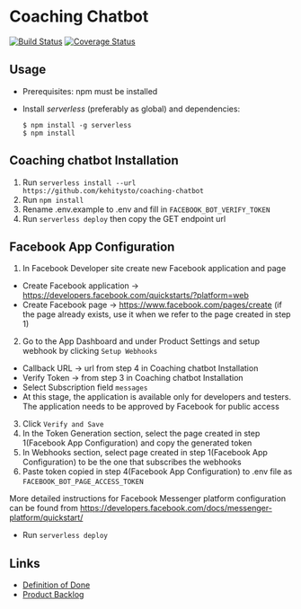 # Coaching Chatbot
[![Build Status](https://travis-ci.org/kehitysto/coaching-chatbot.svg?branch=dev)](https://travis-ci.org/kehitysto/coaching-chatbot)
[![Coverage Status](https://coveralls.io/repos/github/kehitysto/coaching-chatbot/badge.svg?branch=dev)](https://coveralls.io/github/kehitysto/coaching-chatbot?branch=dev)

## Usage
 - Prerequisites: npm must be installed
 - Install *serverless* (preferably as global) and dependencies:

    ```
    $ npm install -g serverless
    $ npm install
    ```

## Coaching chatbot Installation

1. Run `serverless install --url https://github.com/kehitysto/coaching-chatbot`
2. Run `npm install`
3. Rename .env.example to .env and fill in `FACEBOOK_BOT_VERIFY_TOKEN`
4. Run `serverless deploy` then copy the GET endpoint url

## Facebook App Configuration

1. In Facebook Developer site create new Facebook application and page
  * Create Facebook application -> https://developers.facebook.com/quickstarts/?platform=web
  * Create Facebook page -> https://www.facebook.com/pages/create (if the page already exists, use it when we refer to the page created in step 1)
2. Go to the App Dashboard and under Product Settings and setup webhook by clicking `Setup Webhooks`
  * Callback URL -> url from step 4 in Coaching chatbot Installation
  * Verify Token -> from step 3 in Coaching chatbot Installation
  * Select Subscription field `messages` 
  * At this stage, the application is available only for developers and testers. The application needs to be approved by Facebook for public access
3. Click `Verify and Save`
4. In the Token Generation section, select the page created in step 1(Facebook App Configuration) and copy the generated token
5. In Webhooks section, select page created in step 1(Facebook App Configuration) to be the one that subscribes the webhooks
6. Paste token copied in step 4(Facebook App Configuration) to .env file as `FACEBOOK_BOT_PAGE_ACCESS_TOKEN`

More detailed instructions for Facebook Messenger platform configuration can be found from https://developers.facebook.com/docs/messenger-platform/quickstart/

- Run `serverless deploy`

## Links
 - [Definition of Done](doc/dod.md)
 - [Product Backlog](https://waffle.io/kehitysto/coaching-chatbot)

